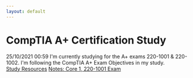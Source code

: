 ```yaml
---
layout: default
---
```


# CompTIA A+ Certification Study

25/10/2021 00:59
I'm currently studying for the A+ exams 220-1001 & 220-1002. I'm following the CompTIA A+ Exam Objectives in my study.  
[Study Resources](https://github.com/brandon-byers/brandon-byers.github.io/blob/master/Study_Resources)
[Notes: Core 1, 220-1001 Exam](:/1636d7b607044bbc84a5f7ec90005bf1)
